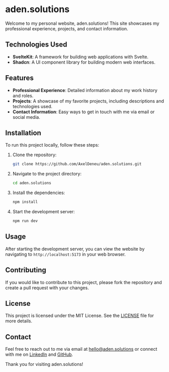 # aden.solutions

Welcome to my personal website, aden.solutions! This site showcases my professional experience, projects, and contact information.

## Technologies Used

- **SvelteKit**: A framework for building web applications with Svelte.
- **Shadcn**: A UI component library for building modern web interfaces.

## Features

- **Professional Experience**: Detailed information about my work history and roles.
- **Projects**: A showcase of my favorite projects, including descriptions and technologies used.
- **Contact Information**: Easy ways to get in touch with me via email or social media.

## Installation

To run this project locally, follow these steps:

1. Clone the repository:
    ```sh
    git clone https://github.com/AxelDeneu/aden.solutions.git
    ```

2. Navigate to the project directory:
    ```sh
    cd aden.solutions
    ```

3. Install the dependencies:
    ```sh
    npm install
    ```

4. Start the development server:
    ```sh
    npm run dev
    ```

## Usage

After starting the development server, you can view the website by navigating to `http://localhost:5173` in your web browser.

## Contributing

If you would like to contribute to this project, please fork the repository and create a pull request with your changes.

## License

This project is licensed under the MIT License. See the [LICENSE](LICENSE) file for more details.

## Contact

Feel free to reach out to me via email at [hello@aden.solutions](mailto:hello@aden.solutions) or connect with me on [LinkedIn](https://www.linkedin.com/in/adeneu/) and [GitHub](https://github.com/AxelDeneu).

Thank you for visiting aden.solutions!
